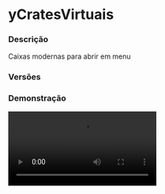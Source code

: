 # yCratesVirtuais
<secondary-label ref="rankup"/>

### Descrição
Caixas modernas para abrir em menu

### Versões
<secondary-label ref="1.8"/>
<secondary-label ref="1.9"/>
<secondary-label ref="1.10"/>
<secondary-label ref="1.11"/>
<secondary-label ref="1.12"/>
<secondary-label ref="1.13"/>
<secondary-label ref="1.14"/>
<secondary-label ref="1.15"/>
<secondary-label ref="1.16"/>
<secondary-label ref="1.17"/>
<secondary-label ref="1.18"/>
<secondary-label ref="1.19"/>
<secondary-label ref="1.20"/>
<secondary-label ref="1.21"/>

### Demonstração
<video src="//www.youtube.com/watch?v=DreHSqrKRg8"/>


<chapter title="Comandos" id="commands" collapsible="true">
<code-block lang="plain text">/crate - Abre o menu principal
/crate armazem - Abre o menu de coletar recompensas
/crate give - Dá crates para um jogador
/crate definir - Define um bloco como crate
/crate reload - Recarrega as configurações</code-block>
</chapter>

<chapter title="Permissões" id="permissions" collapsible="true">
<code-block lang="plain text">ycratesvirtuais.use - Permissão para o /crate e /crate armazem
ycratesvirtuais.open.all - Permissão para o abrir tudo
ycratesvirtuais.open.automatic - Permissão para o abrir automático
ycratesvirtuais.give - Permissão para o /crate give
ycratesvirtuais.define - Permissão para o /crate define
ycratesvirtuais.reload - Permissão para o /crate reload
ycratesvirtuais.admin - Permissão para remover bloco da crate</code-block>
</chapter>

## Placeholders
<primary-label ref="placeholders"/>

Aqui estão as placeholders disponíveis para utilização com este plugin. Consulte-as para entender como utilizá-las corretamente.

<code-block lang="plain text" ignore-vars="true">
%ycratesvirtuais_amount% - Retorna a quantia de crates que o jogador possui
%ycratesvirtuais_amount_raw% - Retorna a quantia de crates que o jogador possui sem formatar
</code-block>



## Erros comuns
<primary-label ref="errors"/>

Antes de configurar o plugin, revise os pontos listados aqui para evitar problemas frequentes durante a configuração.

<seealso style="cards">
    <category ref="wrs">
        <a href="yplugins.md"></a>        <a href="https://ystoreplugins.com.br/plugins/detalhes/97-yCratesVirtuais">Site do plugin yCratesVirtuais</a>
    </category>
</seealso>